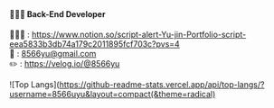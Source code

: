 ## <script> alert(“ Hi there, I'm Yu jin 👋 ”) </script>
#### 💁🏻‍♀️ Back-End Developer

👩🏻‍💻 : https://www.notion.so/script-alert-Yu-jin-Portfolio-script-eea5833b3db74a179c2011895fcf703c?pvs=4 <br>
📧 : 8566yu@gmail.com <br>
✏️ : https://velog.io/@8566yu

![Top Langs](https://github-readme-stats.vercel.app/api/top-langs/?username=8566uyu&layout=compact(&theme=radical)

<!--
**8566uyu/8566uyu** is a ✨ _special_ ✨ repository because its `README.md` (this file) appears on your GitHub profile.

Here are some ideas to get you started:

- 🔭 I’m currently working on ...
- 🌱 I’m currently learning ...
- 👯 I’m looking to collaborate on ...
- 🤔 I’m looking for help with ...
- 💬 Ask me about ...
- 📫 How to reach me: ...
- 😄 Pronouns: ...
- ⚡ Fun fact: ...
-->
